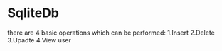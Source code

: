 # SqliteDb
there are 4  basic operations which can be performed:
1.Insert
2.Delete
3.Upadte
4.View user
